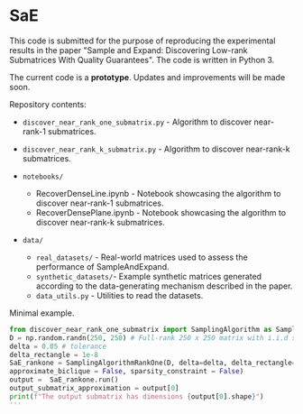 # SaE
This code is submitted for the purpose of reproducing the experimental results in the paper "Sample and Expand: Discovering Low-rank Submatrices With Quality Guarantees". The code is written in Python 3. 

The current code is a **prototype**. Updates and improvements will be made soon.


Repository contents: 
- `discover_near_rank_one_submatrix.py` - Algorithm to discover near-rank-1 submatrices. 
- `discover_near_rank_k_submatrix.py` - Algorithm to discover near-rank-k submatrices. 

- `notebooks/`
   - RecoverDenseLine.ipynb - Notebook showcasing the algorithm to discover near-rank-1 submatrices. 
   - RecoverDensePlane.ipynb - Notebook showcasing the algorithm to discover near-rank-k submatrices.  

- `data/`
  - `real_datasets/` - Real-world matrices used to assess the performance of SampleAndExpand. 
  - `synthetic_datasets/`- Example synthetic matrices generated according to the data-generating mechanism described in the paper. 
  -  `data_utils.py` - Utilities to read the datasets. 
  
  
  
Minimal example. 
```python
from discover_near_rank_one_submatrix import SamplingAlgorithm as SamplingAlgorithmRankOne
D = np.random.randn(250, 250) # Full-rank 250 x 250 matrix with i.i.d standard gaussian entries 
delta = 0.05 # tolerance 
delta_rectangle = 1e-8
SaE_rankone = SamplingAlgorithmRankOne(D, delta=delta, delta_rectangle=delta_rectangle, 
approximate_biclique = False, sparsity_constraint = False)
output =  SaE_rankone.run()
output_submatrix_approximation = output[0]
print(f"The output submatrix has dimensions {output[0].shape}")
'''

